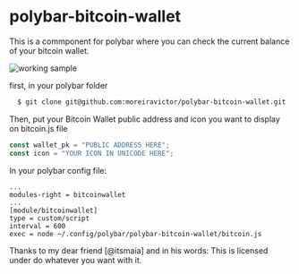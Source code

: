 # polybar-bitcoin-wallet

This is a commponent for polybar where you can check the current balance of your bitcoin wallet.

![working sample](https://imgur.com/HQiOwUR)

first, in your polybar folder
```bash
  $ git clone git@github.com:moreiravictor/polybar-bitcoin-wallet.git
```
Then, put your Bitcoin Wallet public address and icon you want to display on bitcoin.js file  

```javascript
const wallet_pk = "PUBLIC ADDRESS HERE";
const icon = "YOUR ICON IN UNICODE HERE";
```
In your polybar config file:
```
...
modules-right = bitcoinwallet
...
[module/bitcoinwallet]
type = custom/script
interval = 600
exec = node ~/.config/polybar/polybar-bitcoin-wallet/bitcoin.js
```
Thanks to my dear friend [@itsmaia] and in his words:
This is licensed under do whatever you want with it.